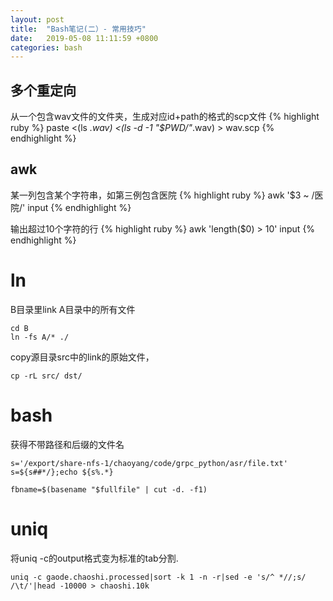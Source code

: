 ```yaml
---
layout: post
title:  "Bash笔记(二）- 常用技巧"
date:   2019-05-08 11:11:59 +0800
categories: bash
---
```


## 多个重定向
从一个包含wav文件的文件夹，生成对应id+path的格式的scp文件
{% highlight ruby %}
paste <(ls *.wav) <(ls -d -1 "$PWD/"*.wav) > wav.scp
{% endhighlight %}

## awk

某一列包含某个字符串，如第三例包含医院
{% highlight ruby %}
    awk '$3 ~ /医院/' input
{% endhighlight %}


输出超过10个字符的行
{% highlight ruby %}
    awk 'length($0) > 10' input 
{% endhighlight %}

# ln
B目录里link A目录中的所有文件
```
cd B
ln -fs A/* ./ 
```
copy源目录src中的link的原始文件，
```
cp -rL src/ dst/
```
# bash
获得不带路径和后缀的文件名
```
s='/export/share-nfs-1/chaoyang/code/grpc_python/asr/file.txt'
s=${s##*/};echo ${s%.*}
```

```
fbname=$(basename "$fullfile" | cut -d. -f1)
```


# uniq
将uniq -c的output格式变为标准的tab分割.
```
uniq -c gaode.chaoshi.processed|sort -k 1 -n -r|sed -e 's/^ *//;s/ /\t/'|head -10000 > chaoshi.10k
```